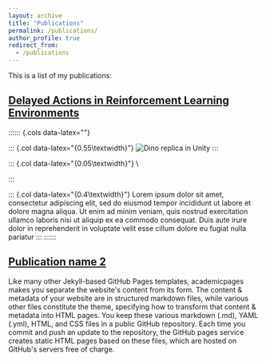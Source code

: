 ```yaml
---
layout: archive
title: "Publications"
permalink: /publications/
author_profile: true
redirect_from:
  - /publications
---
```


This is a list of my publications: 

## [Delayed Actions in Reinforcement Learning Environments](https://medium.com/@markelovdp/delayed-actions-in-reinforcement-learning-environments-16125a7d731c)

:::::: {.cols data-latex=""}

::: {.col data-latex="{0.55\textwidth}"}
![Dino replica in Unity](https://media.giphy.com/media/YOkl7ox9OMctplxaGg/giphy.gif)
:::

::: {.col data-latex="{0.05\textwidth}"}
\ 
<!-- an empty Div (with a white space), serving as
a column separator -->
:::

::: {.col data-latex="{0.4\textwidth}"}
Lorem ipsum dolor sit amet, consectetur adipiscing elit, sed do
eiusmod tempor incididunt ut labore et dolore magna aliqua. Ut
enim ad minim veniam, quis nostrud exercitation ullamco laboris
nisi ut aliquip ex ea commodo consequat. Duis aute irure dolor
in reprehenderit in voluptate velit esse cillum dolore eu fugiat
nulla pariatur
:::
::::::


## [Publication name 2](https://github.com/academicpages/academicpages.github.io/commits/master)

Like many other Jekyll-based GitHub Pages templates, academicpages makes you separate the website's content from its form. The content & metadata of your website are in structured markdown files, while various other files constitute the theme, specifying how to transform that content & metadata into HTML pages. You keep these various markdown (.md), YAML (.yml), HTML, and CSS files in a public GitHub repository. Each time you commit and push an update to the repository, the GitHub pages service creates static HTML pages based on these files, which are hosted on GitHub's servers free of charge.